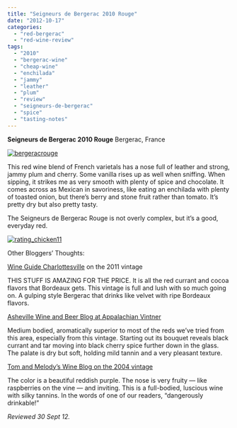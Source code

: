 ```yaml
---
title: "Seigneurs de Bergerac 2010 Rouge"
date: "2012-10-17"
categories: 
  - "red-bergerac"
  - "red-wine-review"
tags: 
  - "2010"
  - "bergerac-wine"
  - "cheap-wine"
  - "enchilada"
  - "jammy"
  - "leather"
  - "plum"
  - "review"
  - "seigneurs-de-bergerac"
  - "spice"
  - "tasting-notes"
---
```


**Seigneurs de Bergerac 2010 Rouge** Bergerac, France

[![](http://s3.amazonaws.com/thegourmez-wpmedia/2012/10/bergeracrouge.jpg "bergeracrouge")](http://s3.amazonaws.com/thegourmez-wpmedia/2012/10/bergeracrouge.jpg)

This red wine blend of French varietals has a nose full of leather and strong, jammy plum and cherry. Some vanilla rises up as well when sniffing. When sipping, it strikes me as very smooth with plenty of spice and chocolate. It comes across as Mexican in savoriness, like eating an enchilada with plenty of toasted onion, but there’s berry and stone fruit rather than tomato. It’s pretty dry but also pretty tasty.

The Seigneurs de Bergerac Rouge is not overly complex, but it’s a good, everyday red.

[![](http://s3.amazonaws.com/thegourmez-wpmedia/2009/02/rating_chicken11.gif "rating_chicken11")](http://s3.amazonaws.com/thegourmez-wpmedia/2009/02/rating_chicken11.gif) 

Other Bloggers’ Thoughts:

[Wine Guide Charlottesville](http://www.wineguildcville.com/wine/best-6-wine-on-the-market/) on the 2011 vintage

THIS STUFF IS AMAZING FOR THE PRICE. It is all the red currant and cocoa flavors that Bordeaux gets. This vintage is full and lush with so much going on. A gulping style Bergerac that drinks like velvet with ripe Bordeaux flavors.

[Asheville Wine and Beer Blog at Appalachian Vintner](http://appvin.wordpress.com/2011/03/10/asheville-wine-beer-blog-huge-values-from-the-old-world/)

Medium bodied, aromatically superior to most of the reds we’ve tried from this area, especially from this vintage. Starting out its bouquet reveals black currant and tar moving into black cherry spice further down in the glass. The palate is dry but soft, holding mild tannin and a very pleasant texture.

[Tom and Melody’s Wine Blog on the 2004 vintage](http://tommelodywerner.wordpress.com/2007/05/26/seigneurs-de-bergerac/)

The color is a beautiful reddish purple. The nose is very fruity — like raspberries on the vine — and inviting. This is a full-bodied, luscious wine with silky tannins. In the words of one of our readers, “dangerously drinkable!”

_Reviewed 30 Sept 12._
